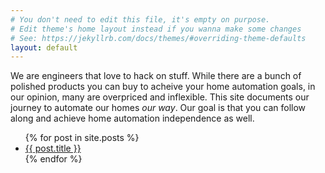 ```yaml
---
# You don't need to edit this file, it's empty on purpose.
# Edit theme's home layout instead if you wanna make some changes
# See: https://jekyllrb.com/docs/themes/#overriding-theme-defaults
layout: default
---
```

We are engineers that love to hack on stuff.  While there are a bunch of polished products you can buy to acheive your home automation goals, in our opinion, many are overpriced and inflexible.  This site documents our journey to automate our homes *our way*.  Our goal is that you can follow along and achieve home automation independence as well.

<ul>
  {% for post in site.posts %}
    <li>
      <a href="{{ post.url | prepend: site.baseurl }}">{{ post.title }}</a>
    </li>
  {% endfor %}
</ul>
